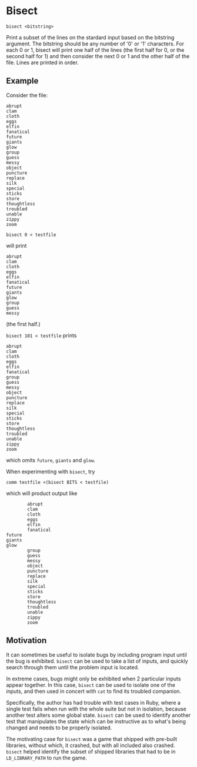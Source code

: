 # Bisect

`bisect <bitstring>`

Print a subset of the lines on the stardard input
based on the bitstring argument.
The bitstring should be any number of '0' or '1' characters.
For each 0 or 1, bisect will print one half of the lines
(the first half for 0, or the second half for 1)
and then consider the next 0 or 1 and the other half of the file.
Lines are printed in order.

## Example

Consider the file:
```
abrupt
clam
cloth
eggs
elfin
fanatical
future
giants
glow
group
guess
messy
object
puncture
replace
silk
special
sticks
store
thoughtless
troubled
unable
zippy
zoom
```

`bisect 0 < testfile`

will print
```
abrupt
clam
cloth
eggs
elfin
fanatical
future
giants
glow
group
guess
messy
```
(the first half.)

`bisect 101 < testfile`
prints
```
abrupt
clam
cloth
eggs
elfin
fanatical
group
guess
messy
object
puncture
replace
silk
special
sticks
store
thoughtless
troubled
unable
zippy
zoom
```

which omits `future`, `giants` and `glow`.

When experimenting with `bisect`, try

`comm testfile <(bisect BITS < testfile)`

which will product output like

```
		abrupt
		clam
		cloth
		eggs
		elfin
		fanatical
future
giants
glow
		group
		guess
		messy
		object
		puncture
		replace
		silk
		special
		sticks
		store
		thoughtless
		troubled
		unable
		zippy
		zoom
```

## Motivation

It can sometimes be useful to isolate bugs by including
program input until the bug is exhibited.
`bisect` can be used to take a list of inputs,
and quickly search through them until the problem input is located.

In extreme cases, bugs might only be exhibited
when 2 particular inputs appear together.
In this case, `bisect` can be used to isolate one of the inputs,
and then used in concert with `cat` to find its troubled companion.

Specifically, the author has had trouble with test cases in Ruby,
where a single test fails when run with the whole suite but not in isolation,
because another test alters some global state.
`bisect` can be used to identify another test that manipulates the state
which can be instructive as to what's being changed and needs to be properly isolated.

The motivating case for `bisect` was a game that shipped with pre-built libraries,
without which, it crashed, but with all included also crashed. `bisect` helped
identify the subset of shipped libraries
that had to be in `LD_LIBRARY_PATH` to run the game.
